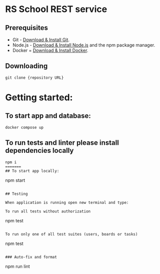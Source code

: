 # RS School REST service

## Prerequisites

- Git - [Download & Install Git](https://git-scm.com/downloads).
- Node.js - [Download & Install Node.js](https://nodejs.org/en/download/) and the npm package manager.
- Docker = [Download & Install Docker](https://docs.docker.com/desktop/).

## Downloading

```
git clone {repository URL}
```

# Getting started:

## To start app and database:

```
docker compose up
```

## To run tests and linter please install dependencies locally

```
npm i
=======
## To start app locally:

```
npm start
```

## Testing

When application is running open new terminal and type:

To run all tests without authorization

```
npm test
```

To run only one of all test suites (users, boards or tasks)

```
npm test <suite name>
```

### Auto-fix and format

```
npm run lint
```

